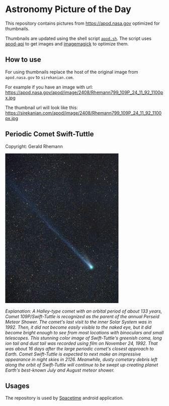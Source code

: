 # Astronomy Picture of the Day

This repository contains pictures from https://apod.nasa.gov optimized for thumbnails.

Thumbnails are updated using the shell script [`apod.sh`](apod.sh). The script
uses [apod-api](https://github.com/nasa/apod-api) to get images and [imagemagick](https://imagemagick.org) to
optimize them.

## How to use

For using thumbnails replace the host of the original image from `apod.nasa.gov` to `sirekanian.com`.

For example if you have an image with url:<br>
https://apod.nasa.gov/apod/image/2408/Rhemann799_109P_24_11_92_1100px.jpg

The thumbnail url will look like this:<br>
https://sirekanian.com/apod/image/2408/Rhemann799_109P_24_11_92_1100px.jpg

## Periodic Comet Swift-Tuttle

Copyright: Gerald Rhemann

[![the picture of the day][1]][2]

_Explanation: A Halley-type comet with an orbital period of about 133 years, Comet 109P/Swift-Tuttle is recognized as the parent of the annual Perseid Meteor Shower. The comet's last visit to the inner Solar System was in 1992. Then, it did not become easily visible to the naked eye, but it did become bright enough to see from most locations with binoculars and small telescopes. This stunning color image of Swift-Tuttle's greenish coma, long ion tail and dust tail was recorded using film on November 24, 1992. That was about 16 days after the large periodic comet's closest approach to Earth. Comet Swift-Tuttle is expected to next make an impressive appearance in night skies in 2126. Meanwhile, dusty cometary debris left along the orbit of Swift-Tuttle will continue to be swept up creating planet Earth's best-known July and August meteor shower._

## Usages

The repository is used by [Spacetime][3] android application.

[1]: image/2408/Rhemann799_109P_24_11_92_1100px.jpg

[2]: https://apod.nasa.gov/apod/image/2408/Rhemann799_109P_24_11_92_1100px.jpg

[3]: https://github.com/sirekanian/spacetime
